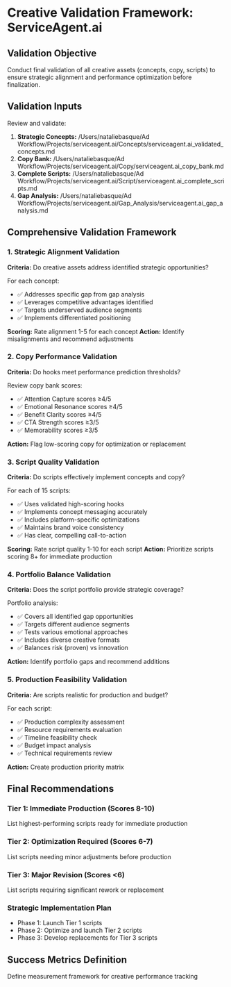 
# Creative Validation Framework: ServiceAgent.ai

## Validation Objective
Conduct final validation of all creative assets (concepts, copy, scripts) to ensure strategic alignment and performance optimization before finalization.

## Validation Inputs
Review and validate:
1. **Strategic Concepts:** /Users/nataliebasque/Ad Workflow/Projects/serviceagent.ai/Concepts/serviceagent.ai_validated_concepts.md
2. **Copy Bank:** /Users/nataliebasque/Ad Workflow/Projects/serviceagent.ai/Copy/serviceagent.ai_copy_bank.md  
3. **Complete Scripts:** /Users/nataliebasque/Ad Workflow/Projects/serviceagent.ai/Script/serviceagent.ai_complete_scripts.md
4. **Gap Analysis:** /Users/nataliebasque/Ad Workflow/Projects/serviceagent.ai/Gap_Analysis/serviceagent.ai_gap_analysis.md

## Comprehensive Validation Framework

### 1. Strategic Alignment Validation
**Criteria:** Do creative assets address identified strategic opportunities?

For each concept:
- ✅ Addresses specific gap from gap analysis
- ✅ Leverages competitive advantages identified
- ✅ Targets underserved audience segments
- ✅ Implements differentiated positioning

**Scoring:** Rate alignment 1-5 for each concept
**Action:** Identify misalignments and recommend adjustments

### 2. Copy Performance Validation
**Criteria:** Do hooks meet performance prediction thresholds?

Review copy bank scores:
- ✅ Attention Capture scores ≥4/5
- ✅ Emotional Resonance scores ≥4/5  
- ✅ Benefit Clarity scores ≥4/5
- ✅ CTA Strength scores ≥3/5
- ✅ Memorability scores ≥3/5

**Action:** Flag low-scoring copy for optimization or replacement

### 3. Script Quality Validation
**Criteria:** Do scripts effectively implement concepts and copy?

For each of 15 scripts:
- ✅ Uses validated high-scoring hooks
- ✅ Implements concept messaging accurately
- ✅ Includes platform-specific optimizations
- ✅ Maintains brand voice consistency
- ✅ Has clear, compelling call-to-action

**Scoring:** Rate script quality 1-10 for each script
**Action:** Prioritize scripts scoring 8+ for immediate production

### 4. Portfolio Balance Validation
**Criteria:** Does the script portfolio provide strategic coverage?

Portfolio analysis:
- ✅ Covers all identified gap opportunities
- ✅ Targets different audience segments
- ✅ Tests various emotional approaches
- ✅ Includes diverse creative formats
- ✅ Balances risk (proven) vs innovation

**Action:** Identify portfolio gaps and recommend additions

### 5. Production Feasibility Validation
**Criteria:** Are scripts realistic for production and budget?

For each script:
- ✅ Production complexity assessment
- ✅ Resource requirements evaluation
- ✅ Timeline feasibility check
- ✅ Budget impact analysis
- ✅ Technical requirements review

**Action:** Create production priority matrix

## Final Recommendations

### Tier 1: Immediate Production (Scores 8-10)
List highest-performing scripts ready for immediate production

### Tier 2: Optimization Required (Scores 6-7)
List scripts needing minor adjustments before production

### Tier 3: Major Revision (Scores <6)
List scripts requiring significant rework or replacement

### Strategic Implementation Plan
- Phase 1: Launch Tier 1 scripts
- Phase 2: Optimize and launch Tier 2 scripts  
- Phase 3: Develop replacements for Tier 3 scripts

## Success Metrics Definition
Define measurement framework for creative performance tracking
